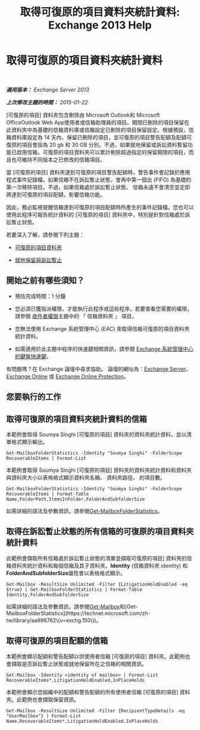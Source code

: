﻿---
title: '取得可復原的項目資料夾統計資料: Exchange 2013 Help'
TOCTitle: 取得可復原的項目資料夾統計資料
ms:assetid: dee77958-ee87-4908-85e4-ad053bacd8b0
ms:mtpsurl: https://technet.microsoft.com/zh-tw/library/Ff714343(v=EXCHG.150)
ms:contentKeyID: 52062602
ms.date: 05/21/2018
mtps_version: v=EXCHG.150
ms.translationtype: MT
---

# 取得可復原的項目資料夾統計資料

 

_**適用版本：** Exchange Server 2013_

_**上次修改主題的時間：** 2015-01-22_

\[可復原的項目\] 資料夾包含刪除由 Microsoft Outlook和 Microsoft OfficeOutlook Web App使用者或信箱助理員的項目。期間已刪除的項目保留在此資料夾中為基礎的信箱資料庫或信箱設定已刪除的項目保留設定。根據預設，信箱資料庫設定為 14 天內，保留已刪除的項目，並可復原的項目警告配額及配額可復原的項目會設為 20 gb 和 30 GB 分別。不過，如果就地保留或訴訟資料暫留功能已啟用信箱，可復原的項目資料夾可以累計刪除超過指定的保留期限的項目，而且也可維持不同版本之已修改的信箱項目。

當 \[可復原的項目\] 資料夾達到可復原的項目警告配額時，警告事件會記錄於應用程式事件記錄檔。如果信箱不在訴訟暫止狀態，會再中第一個出 (FIFO) 為基礎的第一次移除項目。不過，如果信箱處於訴訟暫止狀態、 信箱永遠不會清空並定即將達到可復原的項目配額，影響信箱功能。

因此，務必監視提醒信箱達到可復原的項目配額時所產生的事件記錄檔。您也可以使用此程序可報告統計資料的 \[可復原的項目\] 資料夾中，特別是針對信箱處於訴訟暫止狀態。

若要深入了解，請參閱下列主題：

  - [可復原的項目資料夾](recoverable-items-folder-exchange-2013-help.md)

  - [就地保留與訴訟暫止](https://docs.microsoft.com/zh-tw/exchange/security-and-compliance/in-place-and-litigation-holds)

## 開始之前有哪些須知？

  - 預估完成時間：1 分鐘

  - 您必須已獲指派權限，才能執行此程序或這些程序。若要查看您需要的權限，請參閱 [收件者權限](recipients-permissions-exchange-2013-help.md)主題中的 「 信箱資料夾 」 項目。

  - 您無法使用 Exchange 系統管理中心 (EAC) 來取得信箱可復原的項目資料夾統計資料。

  - 如需適用於此主題中程序的快速鍵相關資訊，請參閱 [Exchange 系統管理中心的鍵盤快速鍵](keyboard-shortcuts-in-the-exchange-admin-center-exchange-online-protection-help.md)。

有問題嗎？在 Exchange 論壇中尋求協助。 論壇的網址為：[Exchange Server](https://go.microsoft.com/fwlink/p/?linkid=60612)、 [Exchange Online](https://go.microsoft.com/fwlink/p/?linkid=267542) 或 [Exchange Online Protection](https://go.microsoft.com/fwlink/p/?linkid=285351)。

## 您要執行的工作

## 取得可復原的項目資料夾統計資料的信箱

本範例會取得 Soumya Singhi \[可復原的項目\] 資料夾的資料夾統計資料，並以清單格式顯示輸出。

    Get-MailboxFolderStatistics -Identity "Soumya Singhi" -FolderScope RecoverableItems | Format-List

本範例會取得 Soumya Singhi \[可復原的項目\] 資料夾的資料夾統計資料和資料夾與資料夾大小以表格格式顯示資料夾名稱、 資料夾路徑、 的項目數。

    Get-MailboxFolderStatistics -Identity "Soumya Singhi" -FolderScope RecoverableItems | Format-Table Name,FolderPath,ItemsInFolder,FolderAndSubfolderSize

如需詳細的語法及參數資訊，請參閱[Get-MailboxFolderStatistics](https://technet.microsoft.com/zh-tw/library/aa996762\(v=exchg.150\))。

## 取得在訴訟暫止狀態的所有信箱的可復原的項目資料夾統計資料

此範例會擷取所有信箱處於訴訟暫止狀態的清單並擷取可復原的項目\] 資料夾的信箱資料夾統計資料和每個信箱及其子資料夾。**Identity** (信箱資料夾 identity) 和**FolderAndSubfolderSize**屬性會以表格格式顯示。

    Get-Mailbox -ResultSize Unlimited -Filter {LitigationHoldEnabled -eq $true} | Get-MailboxFolderStatistics | Format-Table Identity,FolderAndSubfolderSize

如需詳細的語法及參數資訊，請參閱[Get-Mailbox](https://technet.microsoft.com/zh-tw/library/bb123685\(v=exchg.150\))和[Get-MailboxFolderStatistics](https://technet.microsoft.com/zh-tw/library/aa996762\(v=exchg.150\))。

## 取得可復原的項目配額的信箱

本範例會顯示配額和警告配額以供使用者信箱 \[可復原的項目\] 資料夾。此範例也會擷取是否訴訟暫止狀態或就地保留所在之信箱的相關資訊。

    Get-Mailbox -Identity <identity of mailbox> | Format-List RecoverableItems*,LitigationHoldEnabled,InPlaceHolds

本範例會顯示您組織中的配額和警告配額的所有使用者信箱 \[可復原的項目\] 資料夾。此範例也會擷取保留資訊。

    Get-Mailbox -ResultSize Unlimited -Filter {RecipientTypeDetails -eq "UserMailbox"} | Format-List Name,RecoverableItems*,LitigationHoldEnabled,InPlaceHolds

